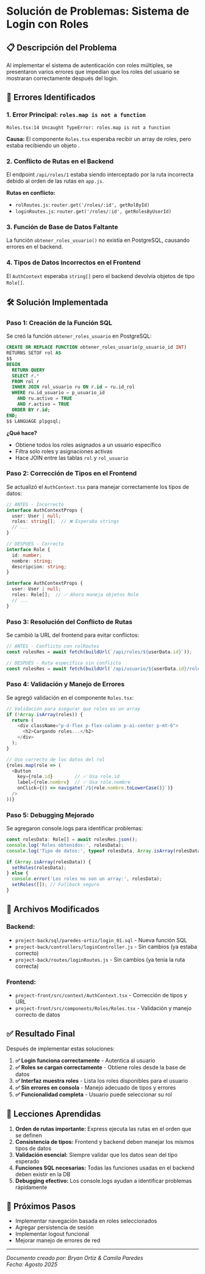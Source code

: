 # Solución de Problemas: Sistema de Login con Roles

## 📋 Descripción del Problema

Al implementar el sistema de autenticación con roles múltiples, se presentaron varios errores que impedían que los roles del usuario se mostraran correctamente después del login.

## 🐛 Errores Identificados

### 1. **Error Principal: `roles.map is not a function`**
```
Roles.tsx:14 Uncaught TypeError: roles.map is not a function
```

**Causa:** El componente `Roles.tsx` esperaba recibir un array de roles, pero estaba recibiendo un objeto  .

### 2. **Conflicto de Rutas en el Backend**
El endpoint `/api/roles/1` estaba siendo interceptado por la ruta incorrecta debido al orden de las rutas en `app.js`.

**Rutas en conflicto:**
- `rolRoutes.js`: `router.get('/roles/:id', getRolById)` 
- `loginRoutes.js`: `router.get('/roles/:id', getRolesByUserId)`

### 3. **Función de Base de Datos Faltante**
La función `obtener_roles_usuario()` no existía en PostgreSQL, causando errores en el backend.

### 4. **Tipos de Datos Incorrectos en el Frontend**
El `AuthContext` esperaba `string[]` pero el backend devolvía objetos de tipo `Role[]`.

## 🛠️ Solución Implementada

### **Paso 1: Creación de la Función SQL**

Se creó la función `obtener_roles_usuario` en PostgreSQL:

```sql
CREATE OR REPLACE FUNCTION obtener_roles_usuario(p_usuario_id INT)
RETURNS SETOF rol AS
$$
BEGIN
  RETURN QUERY 
  SELECT r.* 
  FROM rol r
  INNER JOIN rol_usuario ru ON r.id = ru.id_rol
  WHERE ru.id_usuario = p_usuario_id 
    AND ru.activo = TRUE 
    AND r.activo = TRUE
  ORDER BY r.id;
END;
$$ LANGUAGE plpgsql;
```

**¿Qué hace?**
- Obtiene todos los roles asignados a un usuario específico
- Filtra solo roles y asignaciones activas
- Hace JOIN entre las tablas `rol` y `rol_usuario`

### **Paso 2: Corrección de Tipos en el Frontend**

Se actualizó el `AuthContext.tsx` para manejar correctamente los tipos de datos:

```typescript
// ANTES - Incorrecto
interface AuthContextProps {
  user: User | null;
  roles: string[];  // ❌ Esperaba strings
  // ...
}

// DESPUÉS - Correcto
interface Role {
  id: number;
  nombre: string;
  descripcion: string;
}

interface AuthContextProps {
  user: User | null;
  roles: Role[];  // ✅ Ahora maneja objetos Role
  // ...
}
```

### **Paso 3: Resolución del Conflicto de Rutas**

Se cambió la URL del frontend para evitar conflictos:

```typescript
// ANTES - Conflicto con rolRoutes
const rolesRes = await fetch(buildUrl(`/api/roles/${userData.id}`));

// DESPUÉS - Ruta específica sin conflicto
const rolesRes = await fetch(buildUrl(`/api/usuario/${userData.id}/roles`));
```

### **Paso 4: Validación y Manejo de Errores**

Se agregó validación en el componente `Roles.tsx`:

```typescript
// Validación para asegurar que roles es un array
if (!Array.isArray(roles)) {
  return (
    <div className="p-d-flex p-flex-column p-ai-center p-mt-6">
      <h2>Cargando roles...</h2>
    </div>
  );
}

// Uso correcto de los datos del rol
{roles.map(role => (
  <Button
    key={role.id}        // ✅ Usa role.id
    label={role.nombre}  // ✅ Usa role.nombre
    onClick={() => navigate(`/${role.nombre.toLowerCase()}`)}
  />
))}
```

### **Paso 5: Debugging Mejorado**

Se agregaron console.logs para identificar problemas:

```typescript
const rolesData: Role[] = await rolesRes.json();
console.log('Roles obtenidos:', rolesData);
console.log('Tipo de datos:', typeof rolesData, Array.isArray(rolesData));

if (Array.isArray(rolesData)) {
  setRoles(rolesData);
} else {
  console.error('Los roles no son un array:', rolesData);
  setRoles([]); // Fallback seguro
}
```

## 🔧 Archivos Modificados

### Backend:
- `project-back/sql/paredes-ortiz/login_01.sql` - Nueva función SQL
- `project-back/controllers/loginController.js` - Sin cambios (ya estaba correcto)
- `project-back/routes/loginRoutes.js` - Sin cambios (ya tenía la ruta correcta)

### Frontend:
- `project-front/src/context/AuthContext.tsx` - Corrección de tipos y URL
- `project-front/src/components/Roles/Roles.tsx` - Validación y manejo correcto de datos

## ✅ Resultado Final

Después de implementar estas soluciones:

1. **✅ Login funciona correctamente** - Autentica al usuario
2. **✅ Roles se cargan correctamente** - Obtiene roles desde la base de datos
3. **✅ Interfaz muestra roles** - Lista los roles disponibles para el usuario
4. **✅ Sin errores en consola** - Manejo adecuado de tipos y errores
5. **✅ Funcionalidad completa** - Usuario puede seleccionar su rol

## 🎯 Lecciones Aprendidas

1. **Orden de rutas importante:** Express ejecuta las rutas en el orden que se definen
2. **Consistencia de tipos:** Frontend y backend deben manejar los mismos tipos de datos
3. **Validación esencial:** Siempre validar que los datos sean del tipo esperado
4. **Funciones SQL necesarias:** Todas las funciones usadas en el backend deben existir en la DB
5. **Debugging efectivo:** Los console.logs ayudan a identificar problemas rápidamente

## 🚀 Próximos Pasos

- Implementar navegación basada en roles seleccionados
- Agregar persistencia de sesión
- Implementar logout funcional
- Mejorar manejo de errores de red

---
*Documento creado por: Bryan Ortiz & Camila Paredes*  
*Fecha: Agosto 2025*
